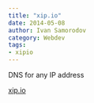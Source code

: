 ```yaml
---
title: "xip.io"
date: 2014-05-08
author: Ivan Samorodov
category: Webdev
tags:
- xipio
---
```


DNS for any IP address

[xip.io](http://xip.io/)
